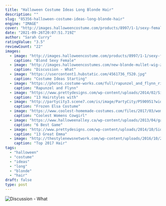 ```yaml
---
title: "Halloween Costume Ideas Long Blonde Hair"
description: ""
slug: "85356-halloween-costume-ideas-long-blonde-hair"
engine: "IMAGE"
cover: "http://images.halloweencostume.com/products/8997/1-1/sexy-female-pirate-wig.jpg"
date: "2021-09-26T20:07:51.719Z"
author: "Sarah Curry"
ratingValue: "3.5"
reviewCount: "22"
images:
  - image: "http://images.halloweencostume.com/products/8997/1-1/sexy-female-pirate-wig.jpg"
    caption: "Blond Sexy Female"
  - image: "http://images.halloweencostumes.com/new-blonde-mullet-wig-zoom.jpg"
    caption: "Discussion - What"
  - image: "https://usercontent1.hubstatic.com/4561736_f520.jpg"
    caption: "Costume Ideas Starting"
  - image: "https://photos.costume-works.com/full/rapunzel_and_flynn_rider.jpg"
    caption: "Rapunzel and Flynn"
  - image: "https://www.prettydesigns.com/wp-content/uploads/2014/02/Side-Braid-for-Straight-Hair.jpg"
    caption: "13 Hairstyles with"
  - image: "http://partycity3.scene7.com/is/image/PartyCity/P590951?wid=400"
    caption: "Frozen Elsa Costume"
  - image: "https://www.coolest-homemade-costumes.com/files/2017/03/womens-cowgirl-costume1.jpg"
    caption: "Coolest Womens Cowgirl"
  - image: "https://www.halloweenalley.ca/wp-content/uploads/2013/04/game_of_thrones__by_felixize-d52j3w8.jpg"
    caption: "6 Best Game"
  - image: "http://www.prettydesigns.com/wp-content/uploads/2014/10/Side-Parted-Curly-Hair-Emma-Stone-Hairstyles.jpg"
    caption: "13 Great Emma"
  - image: "http://thestylenewsnetwork.com/wp-content/uploads/2016/10/2017-Bold-Hair-Color-Ideas-For-Black-Women-41.jpg"
    caption: "Top 2017 Hair"
tags:
  - "halloween"
  - "costume"
  - "ideas"
  - "long"
  - "blonde"
  - "hair"
draft: false
type: post
---
```



![Discussion - What](http://images.halloweencostumes.com/new-blonde-mullet-wig-zoom.jpg "Discussion - What")


<!--inArticleAds-->

<!--galleryOne-->


<!--inArticleAds-->

<!--galleryTwo-->


<!--galleryThree-->

